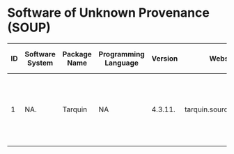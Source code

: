 # Software of Unknown Provenance (SOUP) 

|  ID | Software System | Package Name | Programming Language | Version | Website                                          | Last verified at | Risk Level | Requirements               | Verification Reasoning                                                    |
|-----|-----------------|--------------|----------------------|---------|--------------------------------------------------|------------------|------------|----------------------------|---------------------------------------------------------------------------|
|  1  |     NA.         |    Tarquin   |         NA           |4.3.11.  |            tarquin.sourceforge.net               |        30/1/22.  |  Medium    |   Performs MRS analysis.   |. Used globally by leading research hospitals. Lots of published evidence. |

